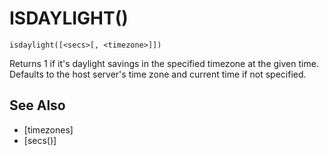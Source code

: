 # ISDAYLIGHT()
`isdaylight([<secs>[, <timezone>]])`

  Returns 1 if it's daylight savings in the specified timezone at the given time. Defaults to the host server's time zone and current time if not specified.


## See Also
- [timezones]
- [secs()]

